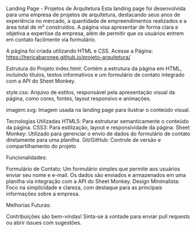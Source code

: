 Landing Page - Projetos de Arquitetura
Esta landing page foi desenvolvida para uma empresa de projetos de arquitetura, destacando seus anos de experiência no mercado, a quantidade de empreendimentos realizados e a área total de m² construídos. A página visa apresentar de forma clara e objetiva a expertise da empresa, além de permitir que os usuários entrem em contato facilmente via formulário.

A página foi criada utilizando HTML e CSS.
Acesse a Página: https://hericabaronee.github.io/projeto-arquitetura/

Estrutura do Projeto
index.html: Contém a estrutura da página em HTML, incluindo títulos, textos informativos e um formulário de contato integrado com a API do Sheet Monkey.

style.css: Arquivo de estilos, responsável pela apresentação visual da página, como cores, fontes, layout responsivo e animações.

imagem.svg: Imagem usada na landing page para ilustrar o conteúdo visual.

Tecnologias Utilizadas
HTML5: Para estruturar semanticamente o conteúdo da página.
CSS3: Para estilização, layout e responsividade da página.
Sheet Monkey: Utilizado para gerenciar o envio de dados do formulário de contato diretamente para uma planilha.
Git/GitHub: Controle de versão e compartilhamento do projeto

Funcionalidades:

Formulário de Contato: Um formulário simples que permite aos usuários enviar seu nome e e-mail. Os dados são enviados e armazenados em uma planilha via integração com a API do Sheet Monkey.
Design Minimalista: Foco na simplicidade e clareza, com destaque para as principais informações sobre a empresa.

Melhorias Futuras:

Contribuições são bem-vindas! Sinta-se à vontade para enviar pull requests ou abrir issues com sugestões.
